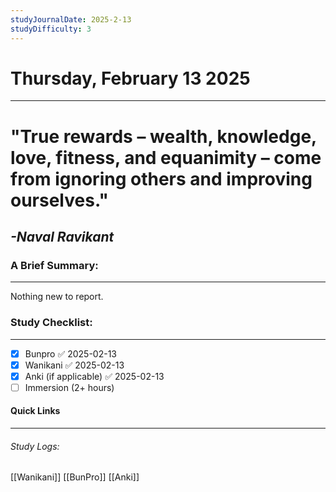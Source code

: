 ```yaml
---
studyJournalDate: 2025-2-13
studyDifficulty: 3
---
```


# Thursday, February 13 2025
---
# "True rewards – wealth, knowledge, love, fitness, and equanimity – come from ignoring others and improving ourselves."

## *-Naval Ravikant*


### A Brief Summary:
---
Nothing new to report.

### Study Checklist:
---
- [x] Bunpro ✅ 2025-02-13
- [x] Wanikani ✅ 2025-02-13
- [x] Anki (if applicable) ✅ 2025-02-13
- [ ] Immersion (2+ hours)

#### Quick Links
---
###### Study Logs:
[[Wanikani]]
[[BunPro]]
[[Anki]]